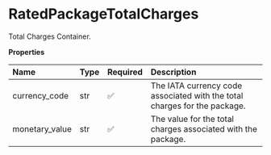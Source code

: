 # RatedPackageTotalCharges

Total Charges Container.

**Properties**

| Name           | Type | Required | Description                                                               |
| :------------- | :--- | :------- | :------------------------------------------------------------------------ |
| currency_code  | str  | ✅       | The IATA currency code associated with the total charges for the package. |
| monetary_value | str  | ✅       | The value for the total charges associated with the package.              |

<!-- This file was generated by liblab | https://liblab.com/ -->

